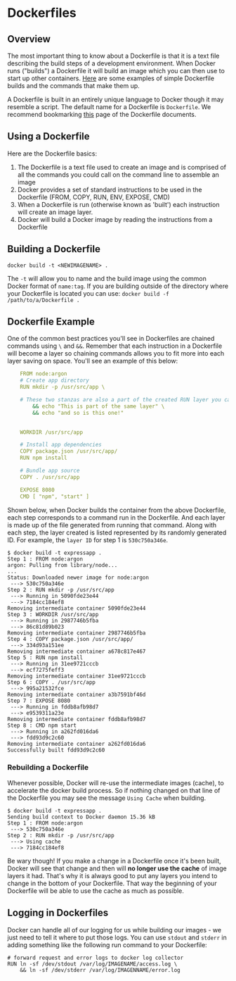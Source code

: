 # Dockerfiles


## Overview
The most important thing to know about a Dockerfile is that it is a text file describing the build steps of a development environment. When Docker runs ("builds") a Dockerfile it will build an image which you can then use to start up other containers. [Here][docker-example] are some examples of simple Dockerfile builds and the commands that make them up. 

A Dockerfile is built in an entirely unique language to Docker though it may resemble a script. The default name for a Dockerfile is `Dockerfile`. We recommend bookmarking [this][dockerfile-ref] page of the Dockerfile documents.  

[docker-example]: https://docs.docker.com/develop/develop-images/dockerfile_best-practices/
## Using a Dockerfile

Here are the Dockerfile basics:

1. The Dockerfile is a text file used to create an image and is comprised of all the commands you could call on the command line to assemble an image
1. Docker provides a set of standard instructions to be used in the Dockerfile (FROM, COPY, RUN, ENV, EXPOSE, CMD)
1. When a Dockerfile is run (otherwise known as 'built') each instruction will create an image layer. 
1. Docker will build a Docker image by reading the instructions from a Dockerfile

## Building a Dockerfile

`docker build -t <NEWIMAGENAME> .`

The `-t` will allow you to name and the build image using the common Docker format of `name:tag`. If you are building outside of the directory where your Dockerfile is located you can use: `docker build -f /path/to/a/Dockerfile .`

## Dockerfile Example

One of the common best practices you'll see in Dockerfiles are chained commands using `\` and `&&`. Remember that each instruction in a Dockerfile will become a layer so chaining commands allows you to fit more into each layer saving on space. You'll see an example of this below:

```yml
    FROM node:argon
    # Create app directory
    RUN mkdir -p /usr/src/app \

    # These two stanzas are also a part of the created RUN layer you can chain commands like this using '\' and '&&'
        && echo "This is part of the same layer" \
        && echo "and so is this one!"

        
    WORKDIR /usr/src/app

    # Install app dependencies
    COPY package.json /usr/src/app/
    RUN npm install

    # Bundle app source
    COPY . /usr/src/app

    EXPOSE 8080
    CMD [ "npm", "start" ]
```

Shown below, when Docker builds the container from the above Dockerfile, each step corresponds to a command run in the Dockerfile. And each layer is made up of the file generated from running that command. Along with each step, the layer created is listed represented by its randomly generated ID. For example, the `layer ID` for step 1 is `530c750a346e`. 

```ssh
$ docker build -t expressapp .
Step 1 : FROM node:argon
argon: Pulling from library/node...
...
Status: Downloaded newer image for node:argon
 ---> 530c750a346e
Step 2 : RUN mkdir -p /usr/src/app
 ---> Running in 5090fde23e44
 ---> 7184cc184ef8
Removing intermediate container 5090fde23e44
Step 3 : WORKDIR /usr/src/app
 ---> Running in 2987746b5fba
 ---> 86c81d89b023
Removing intermediate container 2987746b5fba
Step 4 : COPY package.json /usr/src/app/
 ---> 334d93a151ee
Removing intermediate container a678c817e467
Step 5 : RUN npm install
 ---> Running in 31ee9721cccb
 ---> ecf7275feff3
Removing intermediate container 31ee9721cccb
Step 6 : COPY . /usr/src/app
 ---> 995a21532fce
Removing intermediate container a3b7591bf46d
Step 7 : EXPOSE 8080
 ---> Running in fddb8afb98d7
 ---> e9539311a23e
Removing intermediate container fddb8afb98d7
Step 8 : CMD npm start
 ---> Running in a262fd016da6
 ---> fdd93d9c2c60
Removing intermediate container a262fd016da6
Successfully built fdd93d9c2c60
```

### Rebuilding a Dockerfile
Whenever possible, Docker will re-use the intermediate images (cache), to accelerate the docker build process. So if nothing changed on that line of the Dockerfile you may see the message `Using Cache` when building.

```ssh
$ docker build -t expressapp .
Sending build context to Docker daemon 15.36 kB
Step 1 : FROM node:argon
 ---> 530c750a346e
Step 2 : RUN mkdir -p /usr/src/app
 ---> Using cache
 ---> 7184cc184ef8
```

Be wary though! If you make a change in a Dockerfile once it's been built, Docker will see that change and then will **no longer use the cache** of image layers it had. That's why it is always good to put any layers you intend to change in the bottom of your Dockerfile. That way the beginning of your Dockerfile will be able to use the cache as much as possible.

## Logging in Dockerfiles
Docker can handle all of our logging for us while building our images - we just need to tell it where to put those logs. You can use `stdout` and `stderr` in adding something like the following run command to your Dockerfile:

```
# forward request and error logs to docker log collector
RUN ln -sf /dev/stdout /var/log/IMAGENAME/access.log \
	&& ln -sf /dev/stderr /var/log/IMAGENNAME/error.log
```



[dockerfile-ref]: https://docs.docker.com/engine/reference/builder/
